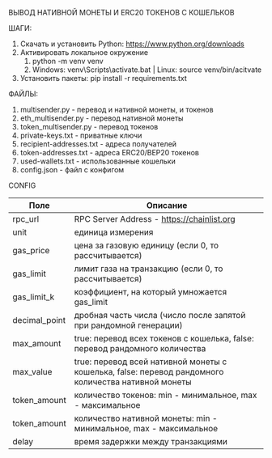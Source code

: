 ВЫВОД НАТИВНОЙ МОНЕТЫ И ERC20 ТОКЕНОВ С КОШЕЛЬКОВ

ШАГИ:
1) Скачать и установить Python: https://www.python.org/downloads
2) Активировать локальное окружение
    1. python -m venv venv
    2. Windows: venv\Scripts\activate.bat | Linux: source venv/bin/acitvate
3) Установить пакеты: pip install -r requirements.txt

ФАЙЛЫ:
1) multisender.py - перевод и нативной монеты, и токенов
2) eth_multisender.py - перевод нативной монеты
3) token_multisender.py - перевод токенов
4) private-keys.txt - приватные ключи
5) recipient-addresses.txt - адреса получателей
6) token-addresses.txt - адреса ERC20/BEP20 токенов
7) used-wallets.txt - использованные кошельки
8) config.json - файл с конфигом

CONFIG

| Поле             | Описание                                                                                             |
| -----------------|----------------------------------------------------------------------------------------------------- |
| rpc_url          | RPC Server Address - https://chainlist.org                                                           |
| unit             | единица измерения                                                                                    |
| gas_price        | цена за газовую единицу (если 0, то рассчитывается)                                                  |
| gas_limit        | лимит газа на транзакцию (если 0, то рассчитывается)                                                 |
| gas_limit_k      | коэффициент, на который умножается gas_limit                                                         |
| decimal_point    | дробная часть числа (число после запятой при рандомной генерации)                                    |
| max_amount       | true: перевод всех токенов с кошелька, false: перевод рандомного количества                          |
| max_value        | true: перевод всей нативной монеты с кошелька, false: перевод рандомного количества нативной монеты  |
| token_amount     | количество токенов: min - минимальное, max - максимальное                                            |
| token_amount     | количество нативной монеты: min - минимальное, max - максимальное                                    |
| delay            | время задержки между транзакциями                                                                    |
